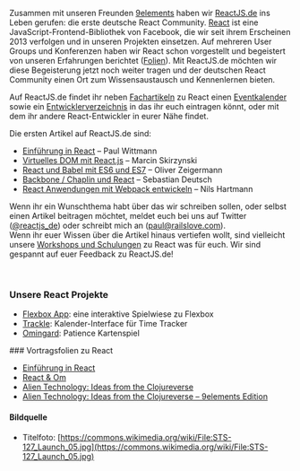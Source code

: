 <!--
title: ReactJS.de
summary: Railslove und 9elements starten gemeinsam ReactJS.de - die erste deutsche React Community.
-->

Zusammen mit unseren Freunden [9elements](http://9elements.com) haben wir [ReactJS.de](http://reactjs.de) ins Leben gerufen: die erste deutsche React Community. [React](https://facebook.github.io/react) ist eine JavaScript-Frontend-Bibliothek von Facebook, die wir seit ihrem Erscheinen 2013 verfolgen und in unseren Projekten einsetzen. Auf mehreren User Groups und Konferenzen haben wir React schon vorgestellt und begeistert von unseren Erfahrungen berichtet (<a href='#slides'>Folien</a>). Mit ReactJS.de möchten wir diese Begeisterung jetzt noch weiter tragen und der deutschen React Community einen Ort zum Wissensaustausch und Kennenlernen bieten.

Auf ReactJS.de findet ihr neben [Fachartikeln](http://reactjs.de/posts) zu React einen [Eventkalender](http://reactjs.de/events) sowie ein [Entwicklerverzeichnis](http://reactjs.de/users) in das ihr euch eintragen könnt, oder mit dem ihr andere React-Entwickler in eurer Nähe findet.

Die ersten Artikel auf ReactJS.de sind:

+ [Einführung in React](http://reactjs.de/posts/einfuehrung-in-react) &ndash; Paul Wittmann
+ [Virtuelles DOM mit React.js](http://reactjs.de/posts/virtuelles-dom-mit-react-js) &ndash; Marcin Skirzynski
+ [React und Babel mit ES6 und ES7](http://reactjs.de/posts/react-und-babel-mit-es6-und-es7) &ndash; Oliver Zeigermann
+ [Backbone / Chaplin und React](http://reactjs.de/posts/backbone-chaplin-und-react) &ndash; Sebastian Deutsch
+ [React Anwendungen mit Webpack entwickeln](http://reactjs.de/posts/react-anwendungen-mit-webpack-entwickeln) &ndash; Nils Hartmann

Wenn ihr ein Wunschthema habt über das wir schreiben sollen, oder selbst einen Artikel beitragen möchtet, meldet euch bei uns auf Twitter ([@reactjs_de](https://twitter.com/reactjs_de)) oder schreibt mich an (<paul@railslove.com>).  
Wenn ihr euer Wissen über die Artikel hinaus vertiefen wollt, sind vielleicht unsere [Workshops und Schulungen](http://reactjs.de/workshops) zu React was für euch. Wir sind gespannt auf euer Feedback zu ReactJS.de!

<br>

### Unsere React Projekte
+ [Flexbox App](http://www.railslove.com/flexbox): eine interaktive Spielwiese zu Flexbox
+ [Trackle](https://github.com/brumm/trackle): Kalender-Interface für Time Tracker
+ [Omingard](https://github.com/paulwittmann/omingard): Patience Kartenspiel

<a id='slides'>
### Vortragsfolien zu React
</a>

+ [Einführung in React](https://paulwittmann.github.io/mobile.cologne-2015-04-23-react)
+ [React & Om](https://paulwittmann.github.io/cgnjs-om)
+ [Alien Technology: Ideas from the Clojureverse](https://paulwittmann.github.io/railscamp-2014-alien-technology)
+ [Alien Technology: Ideas from the Clojureverse &ndash; 9elements Edition](https://paulwittmann.github.io/alien-technology-9elements)

#### Bildquelle
+ Titelfoto: [https://commons.wikimedia.org/wiki/File:STS-127_Launch_05.jpg](https://commons.wikimedia.org/wiki/File:STS-127_Launch_05.jpg)
